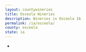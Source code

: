 ```yaml
---
layout: countywineries
title: Osceola Wineries
description: Wineries in Osceola IA
permalink: /ia/osceola/
county: osceola
state: ia
---
```

-
